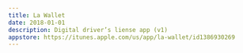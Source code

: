 ```yaml
---
title: La Wallet
date: 2018-01-01
description: Digital driver’s liense app (v1)
appstore: https://itunes.apple.com/us/app/la-wallet/id1386930269
---
```

